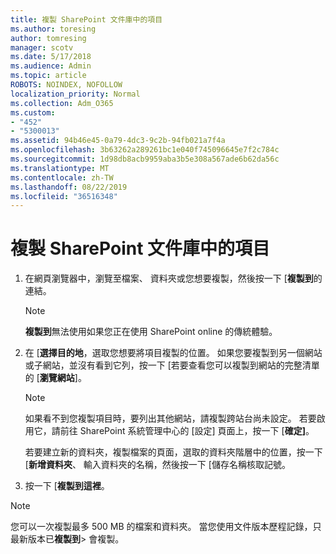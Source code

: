```yaml
---
title: 複製 SharePoint 文件庫中的項目
ms.author: toresing
author: tomresing
manager: scotv
ms.date: 5/17/2018
ms.audience: Admin
ms.topic: article
ROBOTS: NOINDEX, NOFOLLOW
localization_priority: Normal
ms.collection: Adm_O365
ms.custom:
- "452"
- "5300013"
ms.assetid: 94b46e45-0a79-4dc3-9c2b-94fb021a7f4a
ms.openlocfilehash: 3b63262a289261bc1e040f745096645e7f2c784c
ms.sourcegitcommit: 1d98db8acb9959aba3b5e308a567ade6b62da56c
ms.translationtype: MT
ms.contentlocale: zh-TW
ms.lasthandoff: 08/22/2019
ms.locfileid: "36516348"
---
```

# <a name="copy-items-in-a-sharepoint-document-library"></a>複製 SharePoint 文件庫中的項目

1. 在網頁瀏覽器中，瀏覽至檔案、 資料夾或您想要複製，然後按一下 [**複製到**的連結。

    > [!NOTE]
    > **複製到**無法使用如果您正在使用 SharePoint online 的傳統體驗。
  
2. 在 [**選擇目的地**，選取您想要將項目複製的位置。 如果您要複製到另一個網站或子網站，並沒有看到它列，按一下 [若要查看您可以複製到網站的完整清單的 [**瀏覽網站**]。

    > [!NOTE]
    > 如果看不到您複製項目時，要列出其他網站，請複製跨站台尚未設定。 若要啟用它，請前往 SharePoint 系統管理中心的 [設定] 頁面上，按一下 [**確定]**。
  
    若要建立新的資料夾，複製檔案的頁面，選取的資料夾階層中的位置，按一下 [**新增資料夾**、 輸入資料夾的名稱，然後按一下 [儲存名稱核取記號。

3. 按一下 [**複製到這裡**。

> [!NOTE]
> 您可以一次複製最多 500 MB 的檔案和資料夾。 當您使用文件版本歷程記錄，只最新版本已**複製到**> 會複製。
  
